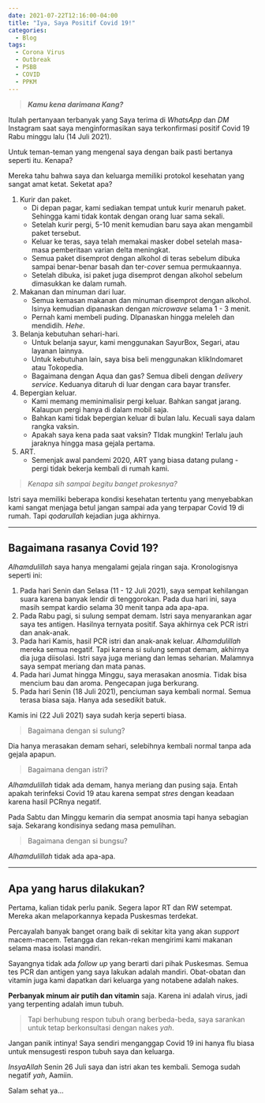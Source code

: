```yaml
---
date: 2021-07-22T12:16:00-04:00
title: "Iya, Saya Positif Covid 19!"
categories:
  - Blog
tags:
  - Corona Virus
  - Outbreak
  - PSBB
  - COVID
  - PPKM
---
```



> ***Kamu kena darimana Kang?***

Itulah pertanyaan terbanyak yang Saya terima di *WhatsApp* dan *DM*
Instagram saat saya menginformasikan saya terkonfirmasi positif Covid 19
Rabu minggu lalu (14 Juli 2021).

Untuk teman-teman yang mengenal saya dengan baik pasti bertanya seperti
itu. Kenapa?

Mereka tahu bahwa saya dan keluarga memiliki protokol kesehatan yang
sangat amat ketat. Seketat apa?

1.  Kurir dan paket.
    -   Di depan pagar, kami sediakan tempat untuk kurir menaruh paket.
        Sehingga kami tidak kontak dengan orang luar sama sekali.
    -   Setelah kurir pergi, 5-10 menit kemudian baru saya akan
        mengambil paket tersebut.
    -   Keluar ke teras, saya telah memakai masker dobel setelah
        masa-masa pemberitaan varian delta meningkat.
    -   Semua paket disemprot dengan alkohol di teras sebelum dibuka
        sampai benar-benar basah dan ter-*cover* semua permukaannya.
    -   Setelah dibuka, isi paket juga disemprot dengan alkohol sebelum
        dimasukkan ke dalam rumah.
2.  Makanan dan minuman dari luar.
    -   Semua kemasan makanan dan minuman disemprot dengan alkohol.
        Isinya kemudian dipanaskan dengan *microwave* selama 1 - 3
        menit.
    -   Pernah kami membeli puding. DIpanaskan hingga meleleh dan
        mendidih. *Hehe*.
3.  Belanja kebutuhan sehari-hari.
    -   Untuk belanja sayur, kami menggunakan SayurBox, Segari, atau
        layanan lainnya.
    -   Untuk kebutuhan lain, saya bisa beli menggunakan klikIndomaret
        atau Tokopedia.
    -   Bagaimana dengan Aqua dan gas? Semua dibeli dengan *delivery
        service*. Keduanya ditaruh di luar dengan cara bayar transfer.
4.  Bepergian keluar.
    -   Kami memang meminimalisir pergi keluar. Bahkan sangat jarang.
        Kalaupun pergi hanya di dalam mobil saja.
    -   Bahkan kami tidak bepergian keluar di bulan lalu. Kecuali saya
        dalam rangka vaksin.
    -   Apakah saya kena pada saat vaksin? TIdak mungkin! Terlalu jauh
        jaraknya hingga masa gejala pertama.
5.  ART.
    -   Semenjak awal pandemi 2020, ART yang biasa datang pulang - pergi
        tidak bekerja kembali di rumah kami.

> *Kenapa sih sampai begitu banget prokesnya?*

Istri saya memiliki beberapa kondisi kesehatan tertentu yang menyebabkan
kami sangat menjaga betul jangan sampai ada yang terpapar Covid 19 di
rumah. Tapi *qodarullah* kejadian juga akhirnya.

------------------------------------------------------------------------

## Bagaimana rasanya Covid 19?

*Alhamdulillah* saya hanya mengalami gejala ringan saja. Kronologisnya
seperti ini:

1.  Pada hari Senin dan Selasa (11 - 12 Juli 2021), saya sempat
    kehilangan suara karena banyak lendir di tenggorokan. Pada dua hari
    ini, saya masih sempat kardio selama 30 menit tanpa ada apa-apa.
2.  Pada Rabu pagi, si sulung sempat demam. Istri saya menyarankan agar
    saya tes antigen. Hasilnya ternyata positif. Saya akhirnya cek PCR
    istri dan anak-anak.
3.  Pada hari Kamis, hasil PCR istri dan anak-anak keluar.
    *Alhamdulillah* mereka semua negatif. Tapi karena si sulung sempat
    demam, akhirnya dia juga diisolasi. Istri saya juga meriang dan
    lemas seharian. Malamnya saya sempat meriang dan mata panas.
4.  Pada hari Jumat hingga Minggu, saya merasakan anosmia. Tidak bisa
    mencium bau dan aroma. Pengecapan juga berkurang.
5.  Pada hari Senin (18 Juli 2021), penciuman saya kembali normal. Semua
    terasa biasa saja. Hanya ada sesedikit batuk.

Kamis ini (22 Juli 2021) saya sudah kerja seperti biasa.

> Bagaimana dengan si sulung?

Dia hanya merasakan demam sehari, selebihnya kembali normal tanpa ada
gejala apapun.

> Bagaimana dengan istri?

*Alhamdulillah* tidak ada demam, hanya meriang dan pusing saja. Entah
apakah terinfeksi Covid 19 atau karena sempat *stres* dengan keadaan
karena hasil PCRnya negatif.

Pada Sabtu dan Minggu kemarin dia sempat anosmia tapi hanya sebagian
saja. Sekarang kondisinya sedang masa pemulihan.

> Bagaimana dengan si bungsu?

*Alhamdulillah* tidak ada apa-apa.

------------------------------------------------------------------------

## Apa yang harus dilakukan?

Pertama, kalian tidak perlu panik. Segera lapor RT dan RW setempat.
Mereka akan melaporkannya kepada Puskesmas terdekat.

Percayalah banyak banget orang baik di sekitar kita yang akan *support*
macem-macem. Tetangga dan rekan-rekan mengirimi kami makanan selama masa
isolasi mandiri.

Sayangnya tidak ada *follow up* yang berarti dari pihak Puskesmas. Semua
tes PCR dan antigen yang saya lakukan adalah mandiri. Obat-obatan dan
vitamin juga kami dapatkan dari keluarga yang notabene adalah nakes.

**Perbanyak minum air putih dan vitamin** saja. Karena ini adalah virus,
jadi yang terpenting adalah imun tubuh.

> Tapi berhubung respon tubuh orang berbeda-beda, saya sarankan untuk
> tetap berkonsultasi dengan nakes *yah*.

Jangan panik intinya! Saya sendiri menganggap Covid 19 ini hanya flu
biasa untuk mensugesti respon tubuh saya dan keluarga.

_InsyaAllah_ Senin 26 Juli saya dan istri akan tes kembali. Semoga sudah negatif _yah_, Aamiin.

Salam sehat ya…
